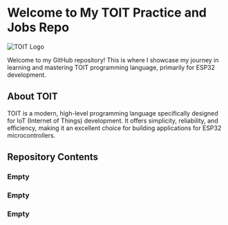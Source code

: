 # Welcome to My TOIT Practice and Jobs Repo

![TOIT Logo](https://example.com/toit_logo.png)

Welcome to my GitHub repository! This is where I showcase my journey in learning and mastering TOIT programming language, primarily for ESP32 development.

## About TOIT

TOIT is a modern, high-level programming language specifically designed for IoT (Internet of Things) development. It offers simplicity, reliability, and efficiency, making it an excellent choice for building applications for ESP32 microcontrollers.

## Repository Contents

### Empty
### Empty
### Empty
